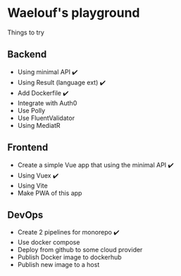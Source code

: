 # Waelouf's playground

Things to try 

## Backend
- Using minimal API ✔️
- Using Result (language ext) ✔️
- Add Dockerfile ✔️
- Integrate with Auth0
- Use Polly 
- Use FluentValidator
- Using MediatR

## Frontend
- Create a simple Vue app that using the minimal API ✔️
- Using Vuex ✔️
- Using Vite
- Make PWA of this app

## DevOps
- Create 2 pipelines for monorepo ✔️
- Use docker compose
- Deploy from github to some cloud provider
- Publish Docker image to dockerhub
- Publish new image to a host
